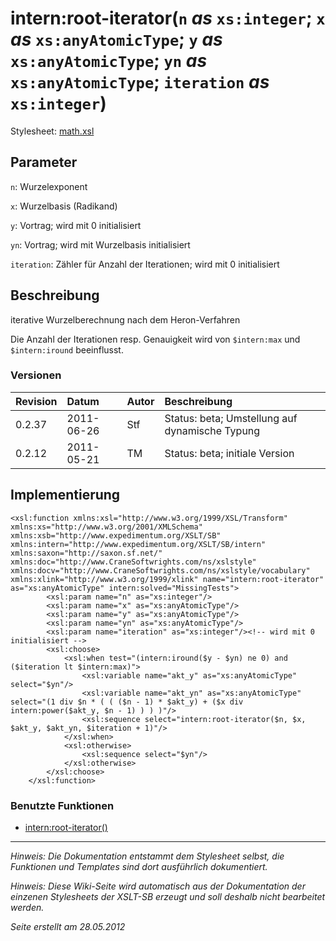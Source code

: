 # intern:root-iterator(`n` _as_ `xs:integer`; `x` _as_ `xs:anyAtomicType`; `y` _as_ `xs:anyAtomicType`; `yn` _as_ `xs:anyAtomicType`; `iteration` _as_ `xs:integer`) #

Stylesheet: [math.xsl](http://code.google.com/p/xslt-sb/source/browse/trunk/xslt-sb/math.xsl)

## Parameter ##
`n`: Wurzelexponent


`x`: Wurzelbasis (Radikand)


`y`: Vortrag; wird mit 0 initialisiert


`yn`: Vortrag; wird mit Wurzelbasis initialisiert


`iteration`: Zähler für Anzahl der Iterationen; wird mit 0 initialisiert



## Beschreibung ##
iterative Wurzelberechnung nach dem Heron-Verfahren

Die Anzahl der Iterationen resp. Genauigkeit wird von `$intern:max` und `$intern:iround` beeinflusst.

### Versionen ###
| Revision | Datum | Autor | Beschreibung |
|:---------|:------|:------|:-------------|
| 0.2.37 | 2011-06-26 | Stf |   Status: beta;   Umstellung auf dynamische Typung   |
| 0.2.12 | 2011-05-21 | TM |   Status: beta;   initiale Version   |


## Implementierung ##
```
<xsl:function xmlns:xsl="http://www.w3.org/1999/XSL/Transform" xmlns:xs="http://www.w3.org/2001/XMLSchema" xmlns:xsb="http://www.expedimentum.org/XSLT/SB" xmlns:intern="http://www.expedimentum.org/XSLT/SB/intern" xmlns:saxon="http://saxon.sf.net/" xmlns:doc="http://www.CraneSoftwrights.com/ns/xslstyle" xmlns:docv="http://www.CraneSoftwrights.com/ns/xslstyle/vocabulary" xmlns:xlink="http://www.w3.org/1999/xlink" name="intern:root-iterator" as="xs:anyAtomicType" intern:solved="MissingTests">
		<xsl:param name="n" as="xs:integer"/>
		<xsl:param name="x" as="xs:anyAtomicType"/>
		<xsl:param name="y" as="xs:anyAtomicType"/>
		<xsl:param name="yn" as="xs:anyAtomicType"/>
		<xsl:param name="iteration" as="xs:integer"/><!-- wird mit 0 initialisiert -->
		<xsl:choose>
			<xsl:when test="(intern:iround($y - $yn) ne 0) and ($iteration lt $intern:max)">
				<xsl:variable name="akt_y" as="xs:anyAtomicType" select="$yn"/>
				<xsl:variable name="akt_yn" as="xs:anyAtomicType" select="(1 div $n * ( ( ($n - 1) * $akt_y) + ($x div intern:power($akt_y, $n - 1) ) ) )"/>
				<xsl:sequence select="intern:root-iterator($n, $x, $akt_y, $akt_yn, $iteration + 1)"/>
			</xsl:when>
			<xsl:otherwise>
				<xsl:sequence select="$yn"/>
			</xsl:otherwise>
		</xsl:choose>
	</xsl:function>
```

### Benutzte Funktionen ###
  * [intern:root-iterator()](intern_root_iterator.md)


---


_Hinweis: Die Dokumentation entstammt dem Stylesheet selbst, die Funktionen und Templates sind dort ausführlich dokumentiert._

_Hinweis: Diese Wiki-Seite wird automatisch aus der Dokumentation der einzenen Stylesheets der XSLT-SB erzeugt und soll deshalb nicht bearbeitet werden._

_Seite erstellt am 28.05.2012_
